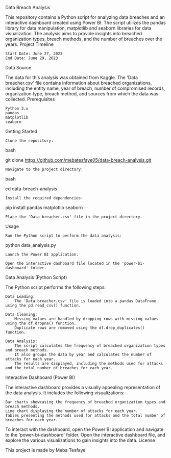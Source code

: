 Data Breach Analysis

This repository contains a Python script for analyzing data breaches and an interactive dashboard created using Power BI. The script utilizes the pandas library for data manipulation, matplotlib and seaborn libraries for data visualization. The analysis aims to provide insights into breached organization types, breach methods, and the number of breaches over the years.
Project Timeline

    Start Date: June 27, 2023
    End Date: June 29, 2023

Data Source

The data for this analysis was obtained from Kaggle. The 'Data breacher.csv' file contains information about breached organizations, including the entity name, year of breach, number of compromised records, organization type, breach method, and sources from which the data was collected.
Prerequisites

    Python 3.x
    pandas
    matplotlib
    seaborn

Getting Started

    Clone the repository:

bash

git clone https://github.com/mebatesfaye05/data-breach-analysis.git

    Navigate to the project directory:

bash

cd data-breach-analysis

    Install the required dependencies:

pip install pandas matplotlib seaborn

    Place the 'Data breacher.csv' file in the project directory.

Usage

    Run the Python script to perform the data analysis:

python data_analysis.py

    Launch the Power BI application.

    Open the interactive dashboard file located in the 'power-bi-dashboard' folder.

Data Analysis (Python Script)

The Python script performs the following steps:

    Data Loading:
        The 'Data breacher.csv' file is loaded into a pandas DataFrame using the pd.read_csv() function.

    Data Cleaning:
        Missing values are handled by dropping rows with missing values using the df.dropna() function.
        Duplicate rows are removed using the df.drop_duplicates() function.

    Data Analysis:
        The script calculates the frequency of breached organization types and breach methods.
        It also groups the data by year and calculates the number of attacks for each year.
        The results are displayed, including the methods used for attacks and the total number of breaches for each year.

Interactive Dashboard (Power BI)

The interactive dashboard provides a visually appealing representation of the data analysis. It includes the following visualizations:

    Bar charts showcasing the frequency of breached organization types and breach methods.
    Line chart displaying the number of attacks for each year.
    Tables presenting the methods used for attacks and the total number of breaches for each year.

To interact with the dashboard, open the Power BI application and navigate to the 'power-bi-dashboard' folder. Open the interactive dashboard file, and explore the various visualizations to gain insights into the data.
License

This project is made by Meba Tesfaye
